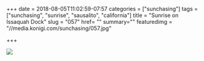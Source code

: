 +++
date = 2018-08-05T11:02:59-07:57
categories = ["sunchasing"]
tags = ["sunchasing", "sunrise", "sausalito", "california"]
title = "Sunrise on Issaquah Dock"
slug = "057"
href= ""
summary=""
featuredimg = "//media.konigi.com/sunchasing/057.jpg"

+++

<img src="//media.konigi.com/sunchasing/057.jpg" />

